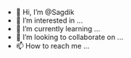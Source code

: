 - 👋 Hi, I’m @Sagdik
- 👀 I’m interested in ...
- 🌱 I’m currently learning ...
- 💞️ I’m looking to collaborate on ...
- 📫 How to reach me ...

<!---
Sagdik/Sagdik is a ✨ special ✨ repository because its `README.md` (this file) appears on your GitHub profile.
You can click the Preview link to take a look at your changes.
--->
